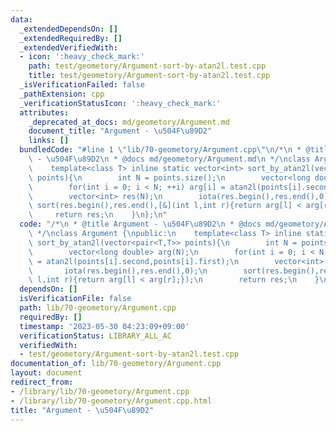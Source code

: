 ```yaml
---
data:
  _extendedDependsOn: []
  _extendedRequiredBy: []
  _extendedVerifiedWith:
  - icon: ':heavy_check_mark:'
    path: test/geometory/Argument-sort-by-atan2l.test.cpp
    title: test/geometory/Argument-sort-by-atan2l.test.cpp
  _isVerificationFailed: false
  _pathExtension: cpp
  _verificationStatusIcon: ':heavy_check_mark:'
  attributes:
    _deprecated_at_docs: md/geometory/Argument.md
    document_title: "Argument - \u504F\u89D2"
    links: []
  bundledCode: "#line 1 \"lib/70-geometory/Argument.cpp\"\n/*\n * @title Argument\
    \ - \u504F\u89D2\n * @docs md/geometory/Argument.md\n */\nclass Argument {\npublic:\n\
    \    template<class T> inline static vector<int> sort_by_atan2l(vector<pair<T,T>>\
    \ points){\n        int N = points.size();\n        vector<long double> arg(N);\n\
    \        for(int i = 0; i < N; ++i) arg[i] = atan2l(points[i].second,points[i].first);\n\
    \        vector<int> res(N);\n        iota(res.begin(),res.end(),0);\n       \
    \ sort(res.begin(),res.end(),[&](int l,int r){return arg[l] < arg[r];});\n   \
    \     return res;\n    }\n};\n"
  code: "/*\n * @title Argument - \u504F\u89D2\n * @docs md/geometory/Argument.md\n\
    \ */\nclass Argument {\npublic:\n    template<class T> inline static vector<int>\
    \ sort_by_atan2l(vector<pair<T,T>> points){\n        int N = points.size();\n\
    \        vector<long double> arg(N);\n        for(int i = 0; i < N; ++i) arg[i]\
    \ = atan2l(points[i].second,points[i].first);\n        vector<int> res(N);\n \
    \       iota(res.begin(),res.end(),0);\n        sort(res.begin(),res.end(),[&](int\
    \ l,int r){return arg[l] < arg[r];});\n        return res;\n    }\n};\n"
  dependsOn: []
  isVerificationFile: false
  path: lib/70-geometory/Argument.cpp
  requiredBy: []
  timestamp: '2023-05-30 04:23:09+09:00'
  verificationStatus: LIBRARY_ALL_AC
  verifiedWith:
  - test/geometory/Argument-sort-by-atan2l.test.cpp
documentation_of: lib/70-geometory/Argument.cpp
layout: document
redirect_from:
- /library/lib/70-geometory/Argument.cpp
- /library/lib/70-geometory/Argument.cpp.html
title: "Argument - \u504F\u89D2"
---
```

